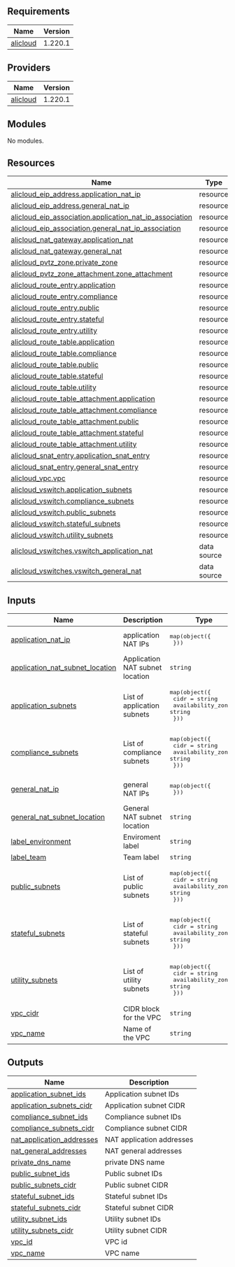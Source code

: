 ## Requirements

| Name | Version |
|------|---------|
| <a name="requirement_alicloud"></a> [alicloud](#requirement\_alicloud) | 1.220.1 |

## Providers

| Name | Version |
|------|---------|
| <a name="provider_alicloud"></a> [alicloud](#provider\_alicloud) | 1.220.1 |

## Modules

No modules.

## Resources

| Name | Type |
|------|------|
| [alicloud_eip_address.application_nat_ip](https://registry.terraform.io/providers/aliyun/alicloud/1.220.1/docs/resources/eip_address) | resource |
| [alicloud_eip_address.general_nat_ip](https://registry.terraform.io/providers/aliyun/alicloud/1.220.1/docs/resources/eip_address) | resource |
| [alicloud_eip_association.application_nat_ip_association](https://registry.terraform.io/providers/aliyun/alicloud/1.220.1/docs/resources/eip_association) | resource |
| [alicloud_eip_association.general_nat_ip_association](https://registry.terraform.io/providers/aliyun/alicloud/1.220.1/docs/resources/eip_association) | resource |
| [alicloud_nat_gateway.application_nat](https://registry.terraform.io/providers/aliyun/alicloud/1.220.1/docs/resources/nat_gateway) | resource |
| [alicloud_nat_gateway.general_nat](https://registry.terraform.io/providers/aliyun/alicloud/1.220.1/docs/resources/nat_gateway) | resource |
| [alicloud_pvtz_zone.private_zone](https://registry.terraform.io/providers/aliyun/alicloud/1.220.1/docs/resources/pvtz_zone) | resource |
| [alicloud_pvtz_zone_attachment.zone_attachment](https://registry.terraform.io/providers/aliyun/alicloud/1.220.1/docs/resources/pvtz_zone_attachment) | resource |
| [alicloud_route_entry.application](https://registry.terraform.io/providers/aliyun/alicloud/1.220.1/docs/resources/route_entry) | resource |
| [alicloud_route_entry.compliance](https://registry.terraform.io/providers/aliyun/alicloud/1.220.1/docs/resources/route_entry) | resource |
| [alicloud_route_entry.public](https://registry.terraform.io/providers/aliyun/alicloud/1.220.1/docs/resources/route_entry) | resource |
| [alicloud_route_entry.stateful](https://registry.terraform.io/providers/aliyun/alicloud/1.220.1/docs/resources/route_entry) | resource |
| [alicloud_route_entry.utility](https://registry.terraform.io/providers/aliyun/alicloud/1.220.1/docs/resources/route_entry) | resource |
| [alicloud_route_table.application](https://registry.terraform.io/providers/aliyun/alicloud/1.220.1/docs/resources/route_table) | resource |
| [alicloud_route_table.compliance](https://registry.terraform.io/providers/aliyun/alicloud/1.220.1/docs/resources/route_table) | resource |
| [alicloud_route_table.public](https://registry.terraform.io/providers/aliyun/alicloud/1.220.1/docs/resources/route_table) | resource |
| [alicloud_route_table.stateful](https://registry.terraform.io/providers/aliyun/alicloud/1.220.1/docs/resources/route_table) | resource |
| [alicloud_route_table.utility](https://registry.terraform.io/providers/aliyun/alicloud/1.220.1/docs/resources/route_table) | resource |
| [alicloud_route_table_attachment.application](https://registry.terraform.io/providers/aliyun/alicloud/1.220.1/docs/resources/route_table_attachment) | resource |
| [alicloud_route_table_attachment.compliance](https://registry.terraform.io/providers/aliyun/alicloud/1.220.1/docs/resources/route_table_attachment) | resource |
| [alicloud_route_table_attachment.public](https://registry.terraform.io/providers/aliyun/alicloud/1.220.1/docs/resources/route_table_attachment) | resource |
| [alicloud_route_table_attachment.stateful](https://registry.terraform.io/providers/aliyun/alicloud/1.220.1/docs/resources/route_table_attachment) | resource |
| [alicloud_route_table_attachment.utility](https://registry.terraform.io/providers/aliyun/alicloud/1.220.1/docs/resources/route_table_attachment) | resource |
| [alicloud_snat_entry.application_snat_entry](https://registry.terraform.io/providers/aliyun/alicloud/1.220.1/docs/resources/snat_entry) | resource |
| [alicloud_snat_entry.general_snat_entry](https://registry.terraform.io/providers/aliyun/alicloud/1.220.1/docs/resources/snat_entry) | resource |
| [alicloud_vpc.vpc](https://registry.terraform.io/providers/aliyun/alicloud/1.220.1/docs/resources/vpc) | resource |
| [alicloud_vswitch.application_subnets](https://registry.terraform.io/providers/aliyun/alicloud/1.220.1/docs/resources/vswitch) | resource |
| [alicloud_vswitch.compliance_subnets](https://registry.terraform.io/providers/aliyun/alicloud/1.220.1/docs/resources/vswitch) | resource |
| [alicloud_vswitch.public_subnets](https://registry.terraform.io/providers/aliyun/alicloud/1.220.1/docs/resources/vswitch) | resource |
| [alicloud_vswitch.stateful_subnets](https://registry.terraform.io/providers/aliyun/alicloud/1.220.1/docs/resources/vswitch) | resource |
| [alicloud_vswitch.utility_subnets](https://registry.terraform.io/providers/aliyun/alicloud/1.220.1/docs/resources/vswitch) | resource |
| [alicloud_vswitches.vswitch_application_nat](https://registry.terraform.io/providers/aliyun/alicloud/1.220.1/docs/data-sources/vswitches) | data source |
| [alicloud_vswitches.vswitch_general_nat](https://registry.terraform.io/providers/aliyun/alicloud/1.220.1/docs/data-sources/vswitches) | data source |

## Inputs

| Name | Description | Type | Default | Required |
|------|-------------|------|---------|:--------:|
| <a name="input_application_nat_ip"></a> [application\_nat\_ip](#input\_application\_nat\_ip) | application NAT IPs | <pre>map(object({<br>  }))</pre> | n/a | yes |
| <a name="input_application_nat_subnet_location"></a> [application\_nat\_subnet\_location](#input\_application\_nat\_subnet\_location) | Application NAT subnet location | `string` | n/a | yes |
| <a name="input_application_subnets"></a> [application\_subnets](#input\_application\_subnets) | List of application subnets | <pre>map(object({<br>    cidr              = string<br>    availability_zone = string<br>  }))</pre> | n/a | yes |
| <a name="input_compliance_subnets"></a> [compliance\_subnets](#input\_compliance\_subnets) | List of compliance subnets | <pre>map(object({<br>    cidr              = string<br>    availability_zone = string<br>  }))</pre> | n/a | yes |
| <a name="input_general_nat_ip"></a> [general\_nat\_ip](#input\_general\_nat\_ip) | general NAT IPs | <pre>map(object({<br>  }))</pre> | n/a | yes |
| <a name="input_general_nat_subnet_location"></a> [general\_nat\_subnet\_location](#input\_general\_nat\_subnet\_location) | General NAT subnet location | `string` | n/a | yes |
| <a name="input_label_environment"></a> [label\_environment](#input\_label\_environment) | Enviroment label | `string` | n/a | yes |
| <a name="input_label_team"></a> [label\_team](#input\_label\_team) | Team label | `string` | n/a | yes |
| <a name="input_public_subnets"></a> [public\_subnets](#input\_public\_subnets) | List of public subnets | <pre>map(object({<br>    cidr              = string<br>    availability_zone = string<br>  }))</pre> | n/a | yes |
| <a name="input_stateful_subnets"></a> [stateful\_subnets](#input\_stateful\_subnets) | List of stateful subnets | <pre>map(object({<br>    cidr              = string<br>    availability_zone = string<br>  }))</pre> | n/a | yes |
| <a name="input_utility_subnets"></a> [utility\_subnets](#input\_utility\_subnets) | List of utility subnets | <pre>map(object({<br>    cidr              = string<br>    availability_zone = string<br>  }))</pre> | n/a | yes |
| <a name="input_vpc_cidr"></a> [vpc\_cidr](#input\_vpc\_cidr) | CIDR block for the VPC | `string` | n/a | yes |
| <a name="input_vpc_name"></a> [vpc\_name](#input\_vpc\_name) | Name of the VPC | `string` | n/a | yes |

## Outputs

| Name | Description |
|------|-------------|
| <a name="output_application_subnet_ids"></a> [application\_subnet\_ids](#output\_application\_subnet\_ids) | Application subnet IDs |
| <a name="output_application_subnets_cidr"></a> [application\_subnets\_cidr](#output\_application\_subnets\_cidr) | Application subnet CIDR |
| <a name="output_compliance_subnet_ids"></a> [compliance\_subnet\_ids](#output\_compliance\_subnet\_ids) | Compliance subnet IDs |
| <a name="output_compliance_subnets_cidr"></a> [compliance\_subnets\_cidr](#output\_compliance\_subnets\_cidr) | Compliance subnet CIDR |
| <a name="output_nat_application_addresses"></a> [nat\_application\_addresses](#output\_nat\_application\_addresses) | NAT application addresses |
| <a name="output_nat_general_addresses"></a> [nat\_general\_addresses](#output\_nat\_general\_addresses) | NAT general addresses |
| <a name="output_private_dns_name"></a> [private\_dns\_name](#output\_private\_dns\_name) | private DNS name |
| <a name="output_public_subnet_ids"></a> [public\_subnet\_ids](#output\_public\_subnet\_ids) | Public subnet IDs |
| <a name="output_public_subnets_cidr"></a> [public\_subnets\_cidr](#output\_public\_subnets\_cidr) | Public subnet CIDR |
| <a name="output_stateful_subnet_ids"></a> [stateful\_subnet\_ids](#output\_stateful\_subnet\_ids) | Stateful subnet IDs |
| <a name="output_stateful_subnets_cidr"></a> [stateful\_subnets\_cidr](#output\_stateful\_subnets\_cidr) | Stateful subnet CIDR |
| <a name="output_utility_subnet_ids"></a> [utility\_subnet\_ids](#output\_utility\_subnet\_ids) | Utility subnet IDs |
| <a name="output_utility_subnets_cidr"></a> [utility\_subnets\_cidr](#output\_utility\_subnets\_cidr) | Utility subnet CIDR |
| <a name="output_vpc_id"></a> [vpc\_id](#output\_vpc\_id) | VPC id |
| <a name="output_vpc_name"></a> [vpc\_name](#output\_vpc\_name) | VPC name |
